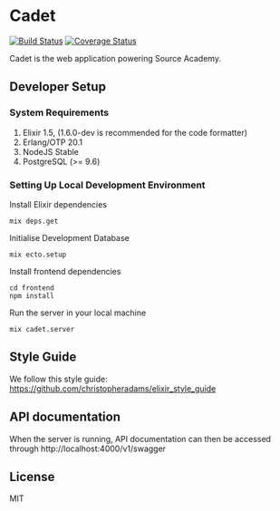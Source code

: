 # Cadet

[![Build Status](https://travis-ci.org/source-academy/cadet.svg?branch=master)](https://travis-ci.org/source-academy/cadet)
[![Coverage Status](https://coveralls.io/repos/github/source-academy/cadet/badge.svg?branch=master)](https://coveralls.io/github/source-academy/cadet?branch=master)

Cadet is the web application powering Source Academy.

## Developer Setup

### System Requirements

1. Elixir 1.5, (1.6.0-dev is recommended for the code formatter)
1. Erlang/OTP 20.1
1. NodeJS Stable
1. PostgreSQL (>= 9.6)

### Setting Up Local Development Environment

Install Elixir dependencies

    mix deps.get

Initialise Development Database

    mix ecto.setup

Install frontend dependencies

    cd frontend
    npm install

Run the server in your local machine

    mix cadet.server


## Style Guide

We follow this style guide: https://github.com/christopheradams/elixir_style_guide

## API documentation

When the server is running, API documentation can then be accessed through http://localhost:4000/v1/swagger

## License

MIT

